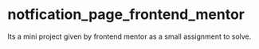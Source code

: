 # notfication_page_frontend_mentor
Its a mini project given by frontend mentor as a small assignment to solve.
